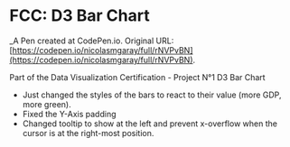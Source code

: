 # FCC: D3 Bar Chart
 _A Pen created at CodePen.io. Original URL: [https://codepen.io/nicolasmgaray/full/rNVPvBN](https://codepen.io/nicolasmgaray/full/rNVPvBN).
 
 Part of the Data Visualization Certification - Project N°1 D3 Bar Chart

- Just changed the styles of the bars to react to their value (more GDP, more green).
- Fixed  the Y-Axis padding
- Changed tooltip to show at the left and prevent x-overflow when the cursor is at the right-most position.


